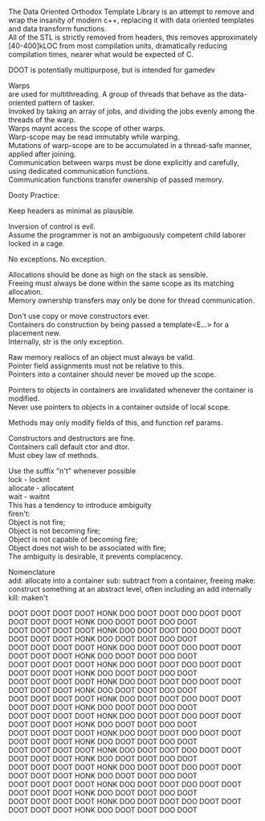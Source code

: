 The Data Oriented Orthodox Template Library is an attempt to remove and wrap the insanity of modern c++, replacing it with data oriented templates and data transform functions.  
All of the STL is strictly removed from headers, this removes approximately [40-400]kLOC from most compilation units, dramatically reducing compilation times, nearer what would be expected of C.  

DOOT is potentially multipurpose, but is intended for gamedev


Warps  
 are used for multithreading. A group of threads that behave as the data-oriented pattern of tasker.  
Invoked by taking an array of jobs, and dividing the jobs evenly among the threads of the warp.  
Warps maynt access the scope of other warps.  
 Warp-scope may be read immutably while warping.  
 Mutations of warp-scope are to be accumulated in a thread-safe manner, applied after joining.  
Communication between warps must be done explicitly and carefully,  
 using dedicated communication functions.  
 Communication functions transfer ownership of passed memory.  


Dooty Practice:  

Keep headers as minimal as plausible.  

Inversion of control is evil.  
Assume the programmer is not an ambiguously competent child laborer locked in a cage.  

No exceptions. No exception.  

Allocations should be done as high on the stack as sensible.  
Freeing must always be done within the same scope as its matching allocation.  
Memory ownership transfers may only be done for thread communication.  

Don't use copy or move constructors ever.  
 Containers do construction by being passed a template<E...> for a placement new.  
 Internally, str is the only exception.

Raw memory reallocs of an object must always be valid.  
 Pointer field assignments must not be relative to this.  
 Pointers into a container should never be moved up the scope.  

Pointers to objects in containers are invalidated whenever the container is modified.  
Never use pointers to objects in a container outside of local scope.  

Methods may only modify fields of this, and function ref params.  

Constructors and destructors are fine.  
 Containers call default ctor and dtor.  
 Must obey law of methods.  

Use the suffix "n't" whenever possible  
 lock - locknt  
 allocate - allocatent  
 wait - waitnt  
 This has a tendency to introduce ambiguity  
  firen't:  
   Object is not fire;  
   Object is not becoming fire;  
   Object is not capable of becoming fire;  
   Object does not wish to be associated with fire;  
  The ambiguity is desirable, it prevents complacency.  

Nomenclature  
 add: allocate into a container
 sub: subtract from a container, freeing
 make: construct something at an abstract level, often including an add internally  
 kill: maken't


DOOT DOOT DOOT DOOT HONK DOO DOOT DOOT DOO DOOT DOOT DOOT DOOT DOOT HONK DOO DOOT DOOT DOO DOOT  
DOOT DOOT DOOT DOOT HONK DOO DOOT DOOT DOO DOOT DOOT DOOT DOOT DOOT HONK DOO DOOT DOOT DOO DOOT  
DOOT DOOT DOOT DOOT HONK DOO DOOT DOOT DOO DOOT DOOT DOOT DOOT DOOT HONK DOO DOOT DOOT DOO DOOT  
DOOT DOOT DOOT DOOT HONK DOO DOOT DOOT DOO DOOT DOOT DOOT DOOT DOOT HONK DOO DOOT DOOT DOO DOOT  
DOOT DOOT DOOT DOOT HONK DOO DOOT DOOT DOO DOOT DOOT DOOT DOOT DOOT HONK DOO DOOT DOOT DOO DOOT  
DOOT DOOT DOOT DOOT HONK DOO DOOT DOOT DOO DOOT DOOT DOOT DOOT DOOT HONK DOO DOOT DOOT DOO DOOT  
DOOT DOOT DOOT DOOT HONK DOO DOOT DOOT DOO DOOT DOOT DOOT DOOT DOOT HONK DOO DOOT DOOT DOO DOOT  
DOOT DOOT DOOT DOOT HONK DOO DOOT DOOT DOO DOOT DOOT DOOT DOOT DOOT HONK DOO DOOT DOOT DOO DOOT  
DOOT DOOT DOOT DOOT HONK DOO DOOT DOOT DOO DOOT DOOT DOOT DOOT DOOT HONK DOO DOOT DOOT DOO DOOT  
DOOT DOOT DOOT DOOT HONK DOO DOOT DOOT DOO DOOT DOOT DOOT DOOT DOOT HONK DOO DOOT DOOT DOO DOOT  
DOOT DOOT DOOT DOOT HONK DOO DOOT DOOT DOO DOOT DOOT DOOT DOOT DOOT HONK DOO DOOT DOOT DOO DOOT  
DOOT DOOT DOOT DOOT HONK DOO DOOT DOOT DOO DOOT DOOT DOOT DOOT DOOT HONK DOO DOOT DOOT DOO DOOT  
